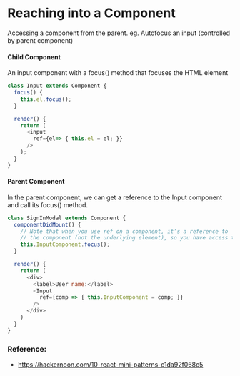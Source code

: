 # Reaching into a Component
Accessing a component from the parent.
eg. Autofocus an input (controlled by parent component)

#### Child Component
An input component with a focus() method that focuses the HTML element
```javascript
class Input extends Component {
  focus() {
    this.el.focus();
  }

  render() {
    return (
      <input
        ref={el=> { this.el = el; }}
      />
    );
  }
}
```
#### Parent Component
In the parent component, we can get a reference to the Input component and call its focus() method.
```javascript
class SignInModal extends Component {
  componentDidMount() {
    // Note that when you use ref on a component, it’s a reference to
    // the component (not the underlying element), so you have access to its methods.
    this.InputComponent.focus();
  }

  render() {
    return (
      <div>
        <label>User name:</label>
        <Input
          ref={comp => { this.InputComponent = comp; }}
        />
      </div>
    )
  }
}
```
### Reference:
- https://hackernoon.com/10-react-mini-patterns-c1da92f068c5

